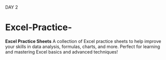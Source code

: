 DAY 2 
# Excel-Practice-
**Excel Practice Sheets**  A collection of Excel practice sheets to help improve your skills in data analysis, formulas, charts, and more. Perfect for learning and mastering Excel basics and advanced techniques!
